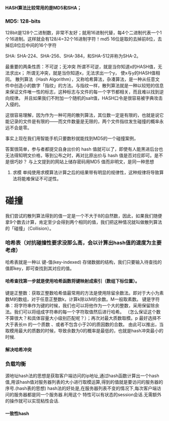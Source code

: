 #### HASH算法比较常用的是MD5和SHA；
### MD5: 128-bits
128bit是128个二进制数，非常不友好；就用16进制代替，每4个二进制代表一个1个16进制。这样就会有128/4=32个16进制字符！md5 16位是取的去掉前8位，去掉后8位后中间的16个字符

SHA: SHA-224、SHA-256、SHA-384，和SHA-512并称为SHA-2。

最重要的两条性质：不可逆；无冲突
所谓不可逆，就是当你知道x的HASH值，无法求出x；
所谓无冲突，就是当你知道x，无法求出一个y， 使x与y的HASH值相同。
散列算法（Hash Algorithm），又称哈希算法，杂凑算法，是一种从任意文件中创造小的数字「指纹」的方法。与指纹一样，散列算法就是一种以较短的信息来保证文件唯一性的标志，这种标志与文件的每一个字节都相关，而且难以找到逆向规律。
并且如果我们不附加一个随机的salt值，HASH口令是很容易被字典攻击入侵的。

这很容易理解，因为作为一种可用的散列算法，其位数一定是有限的，也就是说它能记录的文件是有限的——而文件数量是无限的，两个文件指纹发生碰撞的概率永远不会是零。

事实上现在我们用智能手机只要数秒就能找到MD5的一个碰撞案例，

答案很简单，参与者都提交自身出价的 hash 值就可以了，即使有人能黑进后台也无法得知明文价格，等到公布之时，再对比原出价与 hash 值是否对应即可。是不是很巧妙？
与上文提到的网站上储存密码用MD5 值而非明文，是同一种思想

1. 求模
单纯使用求模算法计算之后的结果带有明显的规律性，这种规律将导致算法将能难保证不可逆性。


# 碰撞
我们尝试的散列算法得到的值一定是一个不大于8的自然数，因此，如果我们随便拿9个数去计算，肯定至少会得到两个相同的值，我们把这种情况就叫做散列算法的「碰撞」（Collision）。

### 哈希表（对抗碰撞性要求没那么高，会以计算出hash值的速度为主要考虑）
哈希表就是一种以 键-值(key-indexed) 存储数据的结构，我们只要输入待查找的值即key，即可查找到其对应的值。
#### 哈希查找第一步就是使用哈希函数将键映射成索引（数组下标位置）。
键是正整数：获取正整数哈希值最常用的方法是使用除留余数法。即对于大小为素数M的数组，对于任意正整数k，计算k除以M的余数。M一般取素数。
键是字符串：将字符串作为键的时候，我们也可以将他作为一个大的整数，采用保留除余法。我们可以将组成字符串的每一个字符取值然后进行哈希。
（怎么保证这个数不算很大？和具体容量大小级别匹配呢？）；再次对最大质数取模。p 最好选择不大于表长m 的一个质数 、或者不包含小于20的质因数的合数。
由此可以推出，当取模用最大的质数的时候，导致余数为0的概率是最低的，也就是hash冲突最小的时候.

#### 解决哈希冲突

### 负载均衡
源地址hash法的思想是获取客户端访问的ip地址,通过hash函数计算出一个hash值,用该hash值对服务器列表的大小进行取模运算,得到的值就是要访问的服务器的序号.(hash表的思想)
hash法的好处是,在服务器列表不变的情况下,每次客户端访问的服务器都是同一个服务器.利用这个
特性可以有状态的session会话.无需额外的操作就可以实现粘性会话.
#### 一致性hash






                                                                                                                                                                                                                                                                                                                                                                                                                                                                                                                                                                                                                                                                                                                                                                                                                                                                                                       